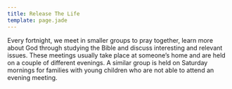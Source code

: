 ```yaml
---
title: Release The Life
template: page.jade
---
```


Every fortnight, we meet in smaller groups to pray together, learn more about God through studying the Bible and discuss interesting and relevant issues. These meetings usually take place at someone’s home and are held on a couple of different evenings. A similar group is held on Saturday mornings for families with young  children who are not able to attend an evening meeting.